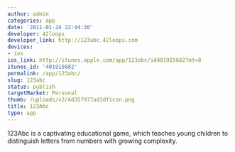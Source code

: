 ```yaml
---
author: admin
categories: app
date: '2011-01-24 22:44:30'
developer: 42loops
developer_link: http://123abc.42loops.com
devices: 
- ios
ios_link: http://itunes.apple.com/app/123abc/id401915682?mt=8
itunes_id: '401915682'
permalink: /app/123abc/
slug: 123abc
status: publish
targetMarket: Personal
thumb: /uploads/v2/4d35f977ad3dficon.png
title: 123Abc
type: app
---
```


123Abc is a captivating educational game, which teaches young children to distinguish letters from numbers with growing complexity.